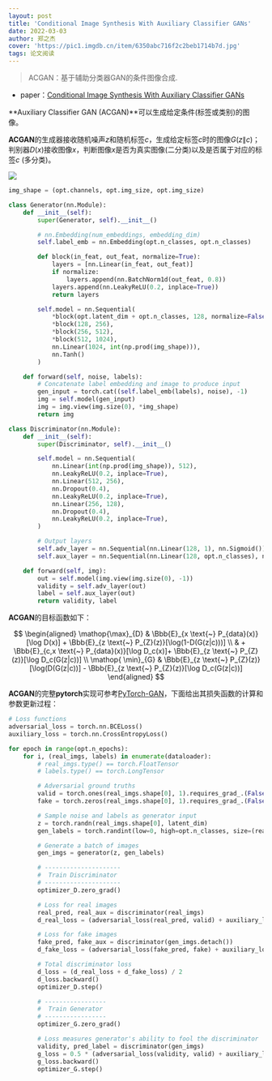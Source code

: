 ```yaml
---
layout: post
title: 'Conditional Image Synthesis With Auxiliary Classifier GANs'
date: 2022-03-03
author: 郑之杰
cover: 'https://pic1.imgdb.cn/item/6350abc716f2c2beb1714b7d.jpg'
tags: 论文阅读
---
```


> ACGAN：基于辅助分类器GAN的条件图像合成.

- paper：[Conditional Image Synthesis With Auxiliary Classifier GANs](https://arxiv.org/abs/1610.09585)

**Auxiliary Classifier GAN (ACGAN)**可以生成给定条件(标签或类别)的图像。

**ACGAN**的生成器接收随机噪声$z$和随机标签$c$，生成给定标签$c$时的图像$G(z\|c)$；判别器$D(x)$接收图像$x$，判断图像$x$是否为真实图像(二分类)以及是否属于对应的标签$c$ (多分类)。

![](https://pic1.imgdb.cn/item/6350ae2816f2c2beb173b032.jpg)

```python
img_shape = (opt.channels, opt.img_size, opt.img_size)

class Generator(nn.Module):
    def __init__(self):
        super(Generator, self).__init__()

        # nn.Embedding(num_embeddings, embedding_dim)
        self.label_emb = nn.Embedding(opt.n_classes, opt.n_classes)

        def block(in_feat, out_feat, normalize=True):
            layers = [nn.Linear(in_feat, out_feat)]
            if normalize:
                layers.append(nn.BatchNorm1d(out_feat, 0.8))
            layers.append(nn.LeakyReLU(0.2, inplace=True))
            return layers

        self.model = nn.Sequential(
            *block(opt.latent_dim + opt.n_classes, 128, normalize=False),
            *block(128, 256),
            *block(256, 512),
            *block(512, 1024),
            nn.Linear(1024, int(np.prod(img_shape))),
            nn.Tanh()
        )

    def forward(self, noise, labels):
        # Concatenate label embedding and image to produce input
        gen_input = torch.cat((self.label_emb(labels), noise), -1)
        img = self.model(gen_input)
        img = img.view(img.size(0), *img_shape)
        return img

class Discriminator(nn.Module):
    def __init__(self):
        super(Discriminator, self).__init__()

        self.model = nn.Sequential(
            nn.Linear(int(np.prod(img_shape)), 512),
            nn.LeakyReLU(0.2, inplace=True),
            nn.Linear(512, 256),
            nn.Dropout(0.4),
            nn.LeakyReLU(0.2, inplace=True),
            nn.Linear(256, 128),
            nn.Dropout(0.4),
            nn.LeakyReLU(0.2, inplace=True),
        )

        # Output layers
        self.adv_layer = nn.Sequential(nn.Linear(128, 1), nn.Sigmoid())
        self.aux_layer = nn.Sequential(nn.Linear(128, opt.n_classes), nn.Softmax())

    def forward(self, img):
        out = self.model(img.view(img.size(0), -1))
        validity = self.adv_layer(out)
        label = self.aux_layer(out)
        return validity, label
```

**ACGAN**的目标函数如下：

$$ \begin{aligned}  \mathop{\max}_{D} & \Bbb{E}_{x \text{~} P_{data}(x)}[\log D(x)] + \Bbb{E}_{z \text{~} P_{Z}(z)}[\log(1-D(G(z|c)))] \\ & +  \Bbb{E}_{c,x \text{~} P_{data}(x)}[\log D_c(x)]+  \Bbb{E}_{z \text{~} P_{Z}(z)}[\log D_c(G(z|c))] \\ \mathop{ \min}_{G} & \Bbb{E}_{z \text{~} P_{Z}(z)}[\log(D(G(z|c))] -  \Bbb{E}_{z \text{~} P_{Z}(z)}[\log D_c(G(z|c))] \end{aligned} $$

**ACGAN**的完整**pytorch**实现可参考[PyTorch-GAN](https://github.com/eriklindernoren/PyTorch-GAN/tree/master/implementations/acgan)，下面给出其损失函数的计算和参数更新过程：

```python
# Loss functions
adversarial_loss = torch.nn.BCELoss()
auxiliary_loss = torch.nn.CrossEntropyLoss()

for epoch in range(opt.n_epochs):
    for i, (real_imgs, labels) in enumerate(dataloader):
        # real_imgs.type() == torch.FloatTensor
        # labels.type() == torch.LongTensor

        # Adversarial ground truths
        valid = torch.ones(real_imgs.shape[0], 1).requires_grad_.(False)
        fake = torch.zeros(real_imgs.shape[0], 1).requires_grad_.(False)

        # Sample noise and labels as generator input
        z = torch.randn(real_imgs.shape[0], latent_dim)
        gen_labels = torch.randint(low=0, high=opt.n_classes, size=(real_imgs.shape[0]))

        # Generate a batch of images
        gen_imgs = generator(z, gen_labels)

        # ---------------------
        #  Train Discriminator
        # ---------------------
        optimizer_D.zero_grad()

        # Loss for real images
        real_pred, real_aux = discriminator(real_imgs)
        d_real_loss = (adversarial_loss(real_pred, valid) + auxiliary_loss(real_aux, labels)) / 2

        # Loss for fake images
        fake_pred, fake_aux = discriminator(gen_imgs.detach())
        d_fake_loss = (adversarial_loss(fake_pred, fake) + auxiliary_loss(fake_aux, gen_labels)) / 2

        # Total discriminator loss
        d_loss = (d_real_loss + d_fake_loss) / 2
        d_loss.backward()
        optimizer_D.step()

        # -----------------
        #  Train Generator
        # -----------------
        optimizer_G.zero_grad()

        # Loss measures generator's ability to fool the discriminator
        validity, pred_label = discriminator(gen_imgs)
        g_loss = 0.5 * (adversarial_loss(validity, valid) + auxiliary_loss(pred_label, gen_labels))
        g_loss.backward()
        optimizer_G.step()
```